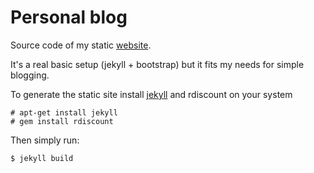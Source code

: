Personal blog
=============

Source code of my static [website](http://rickvandeloo.com). 

It's a real basic setup (jekyll + bootstrap) but it fits my needs for simple blogging.

To generate the static site install [jekyll](http://jekyllrb.com/) and rdiscount on your system 

```
# apt-get install jekyll
# gem install rdiscount
```

Then simply run:

```
$ jekyll build
```
